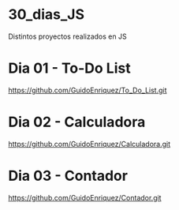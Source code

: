 # 30_dias_JS
Distintos proyectos realizados en JS


# Dia 01 - To-Do List

 https://github.com/GuidoEnriquez/To_Do_List.git

 # Dia 02 - Calculadora
 https://github.com/GuidoEnriquez/Calculadora.git

# Dia 03 - Contador 
https://github.com/GuidoEnriquez/Contador.git
